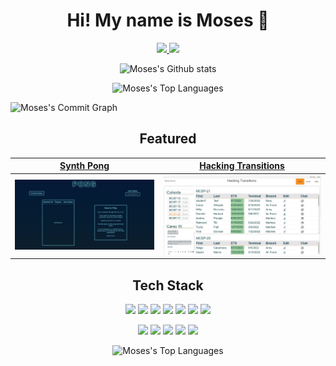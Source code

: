 <h1 align='center'>
Hi! My name is Moses 👋
</h1>
<!-- Contacts -->
<p align='center'>
 <a href="https://www.linkedin.com/in/moses-valerio/" target="_blank">
  <img src="https://img.shields.io/badge/-LinkedIn-0A66C2?logo=linkedin&logoColor=white&style=for-the-badge" />
 </a>
 <a href="mailto:moses.d.valerio@gmail.com" target="_blank">
  <img src="https://img.shields.io/badge/-Gmail-EA4335?logo=gmail&logoColor=white&style=for-the-badge" />
 </a>
</p>

<!-- Github Stats  -->
<p align="center"> 
  <!-- https://github.com/anuraghazra/github-readme-stats github stats   -->
   <img  src="https://github-readme-stats.vercel.app/api?username=moses369&count_private=true&show_icons=true&include_all_commits=true&bg_color=00000000&hide_border=true&title_color=00b8e6&text_color=00b8e6&icon_color=3333ff" alt="Moses's Github stats" />
  
  <!-- https://github.com/DenverCoder1/github-readme-streak-stats  streak url  -->  
  <p align='center'>   
    <img src="https://streak-stats.demolab.com/?user=moses369&layout=compact&background=00000000&hide_border=true&theme=windows-dark" alt="Moses's Top Languages" />
  </p>
  
  <!-- https://github.com/Ashutosh00710/github-readme-activity-graph commit graph   -->
  <img src="https://github-readme-activity-graph.cyclic.app/graph?username=moses369&bg_color=00000000&theme=tokyo-night" alt="Moses's Commit Graph" />
</p>

<!-- Featured Projects -->
<h2 align='center' />
 Featured
</h2>


|[Synth Pong](https://github.com/moses369/Synth-Pong)  | [Hacking Transitions](https://github.com/moses369/hacking-transitions) |
| :----: |:----:|
|   [![Synth Pong](./images/synth-pong.jpg)](https://github.com/moses369/Synth-Pong)  | [![Hacking Transitions](./images/hacking-transitions.jpg)](https://github.com/moses369/hacking-transitions)



<!-- Tech Stack -->
<h2 align= 'center'> Tech Stack </h2> 
<p align='center'>
  <img src="https://img.shields.io/badge/-TypeScript-3178C6?logo=typescript&logoColor=ffffff&style=for-the-badge" height=40>
  <img src="https://img.shields.io/badge/-JavaScript-F7DF1E?logo=javascript&logoColor=white&style=for-the-badge" height=40>
  <img src="https://img.shields.io/badge/-CSS3-1572B6?logo=css3&logoColor=white&style=for-the-badge" height=40>
  <img src="https://img.shields.io/badge/-HTML5-E34F26?logo=html5&logoColor=white&style=for-the-badge" height=40>
  <img src="https://img.shields.io/badge/-Redux-764ABC?logo=redux&logoColor=white&style=for-the-badge" height=40>
  <img src="https://img.shields.io/badge/-React-61DAFB?logo=react&logoColor=black&style=for-the-badge" height=40>
  <img src="https://img.shields.io/badge/-Next.js-black?logo=next.js&logoColor=white&style=for-the-badge" height=40>
</p>
<p align='center'>
  <img src="https://img.shields.io/badge/-Socket.io-E5E4E7?logo=socket.io&logoColor=010101&style=for-the-badge" height=40>
  <img src="https://img.shields.io/badge/-NodeJs-339933?logo=node.js&logoColor=white&style=for-the-badge" height=40>
  <img src="https://img.shields.io/badge/-Express-black?logo=express&logoColor=white&style=for-the-badge" height=40>
  <img src="https://img.shields.io/badge/-PostgreSQL-4169E1?logo=postgresql&logoColor=white&style=for-the-badge" height=40>

  <img src="https://img.shields.io/badge/-Git-F05032?logo=git&logoColor=white&style=for-the-badge" height=40>
</p>
<p align ='center'>
  <img  src="https://github-readme-stats.vercel.app/api/top-langs/?username=moses369&layout=compact&bg_color=00000000&hide_border=true&title_color=00b8e6&text_color=00b8e6&icon_color=3333ff" alt="Moses's Top Languages" />
</p>

<!--
**moses369/moses369** is a ✨ _special_ ✨ repository because its `README.md` (this file) appears on your GitHub profile.

Here are some ideas to get you started:

- 🔭 I’m currently working on ...
- 🌱 I’m currently learning ...
- 👯 I’m looking to collaborate on ...
- 🤔 I’m looking for help with ...
- 💬 Ask me about ...
- 📫 How to reach me: ...
- 😄 Pronouns: ...
- ⚡ Fun fact: ...
-->

